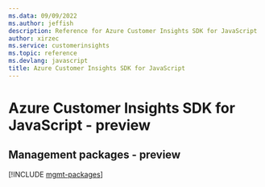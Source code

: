 ```yaml
---
ms.data: 09/09/2022
ms.author: jeffish
description: Reference for Azure Customer Insights SDK for JavaScript
author: xirzec
ms.service: customerinsights
ms.topic: reference
ms.devlang: javascript
title: Azure Customer Insights SDK for JavaScript
---
```

# Azure Customer Insights SDK for JavaScript - preview

## Management packages - preview
[!INCLUDE [mgmt-packages](customer-insights-mgmt-index.md)]

